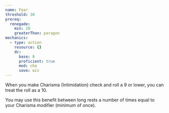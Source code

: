 ```yaml
---
name: Fear
threshold: 30
prereq:
  renegade:
    min: 20
    greaterThan: paragon
mechanics:
  - type: action
    resource: {}
    dc:
      base: 8
      proficient: true
      mod: cha
      save: wis
---
```

When you make Charisma (Intimidation) check and roll a 9 or lower, you can treat the roll as a 10.

You may use this benefit between long rests a number of times equal to your Charisma modifier (minimum of once).

